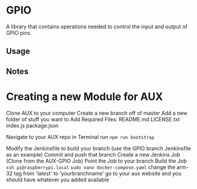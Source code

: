 # GPIO

A library that contains operations needed to control the input and output of GPIO pins.

## Usage

## Notes

# Creating a new Module for AUX

Clone AUX to your computer
Create a new branch off of master
Add a new folder of stuff you want to Add
Required Files:
README.md
LICENSE.txt
index.js
package.json

Navigate to your AUX repo in Terminal
run `npm run bootstrap`

Modify the Jenkinsfile to build your branch (use the GPIO branch Jenkinsfile as an example)
Commit and push that branch
Create a new Jenkins Job (Clone from the AUX-GPIO Job)
Point the Job to your branch
Build the Job
`ssh pi@raspberrypi.local`
`sudo nano docker-compose.yaml`
change the arm-32 tag from 'latest' to 'yourbranchname'
go to your aux website and you should have whatever you added available
